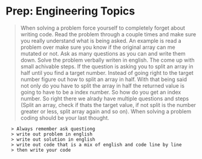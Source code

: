 # Prep: Engineering Topics

> When solving a problem force yourself to completely forget about writing code. Read the problem through a couple times and make sure you really understand what is being asked. An example is read a problem over make sure you know if the original array can me mutated or not. Ask as many questions as you can and write them down. Solve the problem verbally writen in english. The come up with small achivable steps. If the question is asking you to split an array in half until you find a target number. Instead of going right to the target number figure out how to split an array in half. With that being said not only do you have to split the array in half the returned value is going to have to be a index number. So how do you get an index number. So right there we alrady have multiple questions and steps (Split an array, check if thats the target value, if not split is the number greater or less, split array again and so on). When solving a problem coding should be your last thought.

      > Always remember ask questiong
      > write out problem in english
      > write out solution in english
      > write out code that is a mix of english and code line by line
      > then write your code



